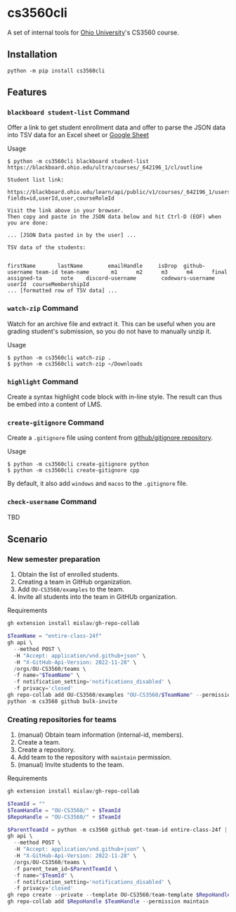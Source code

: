 # cs3560cli

A set of internal tools for [Ohio University](https://www.ohio.edu/)'s CS3560 course.

## Installation

```console
python -m pip install cs3560cli
```

## Features

### `blackboard student-list` Command

Offer a link to get student enrollment data and offer to parse the JSON data into TSV data for
an Excel sheet or [Google Sheet](https://sheets.new/)

Usage
```console
$ python -m cs3560cli blackboard student-list https://blackboard.ohio.edu/ultra/courses/_642196_1/cl/outline

Student list link:

https://blackboard.ohio.edu/learn/api/public/v1/courses/_642196_1/users?fields=id,userId,user,courseRoleId

Visit the link above in your browser.
Then copy and paste in the JSON data below and hit Ctrl-D (EOF) when you are done:

... [JSON Data pasted in by the user] ...

TSV data of the students:


firstName       lastName        emailHandle     isDrop  github-username team-id team-name       m1      m2      m3      m4      final   assigned-ta      note    discord-username        codewars-username       userId  courseMembershipId
... [formatted row of TSV data] ...
```

### `watch-zip` Command

Watch for an archive file and extract it. This can be useful when you are grading
student's submission, so you do not have to manually unzip it.

Usage

```console
$ python -m cs3560cli watch-zip .
$ python -m cs3560cli watch-zip ~/Downloads
```

### `highlight` Command

Create a syntax highlight code block with in-line style. The result can thus be embed into a content of LMS.

### `create-gitignore` Command

Create a `.gitignore` file using content from [github/gitignore repository](https://github.com/github/gitignore).

Usage

```console
$ python -m cs3560cli create-gitignore python
$ python -m cs3560cli create-gitignore cpp
```

By default, it also add `windows` and `macos` to the `.gitignore` file.

### `check-username` Command

TBD

## Scenario

### New semester preparation

1. Obtain the list of enrolled students.
2. Creating a team in GitHub organization.
3. Add `OU-CS3560/examples` to the team.
3. Invite all students into the team in GitHUb organization.

Requirements

```ps1
gh extension install mislav/gh-repo-collab
```

```ps1
$TeamName = "entire-class-24f"
gh api \
  --method POST \
  -H "Accept: application/vnd.github+json" \
  -H "X-GitHub-Api-Version: 2022-11-28" \
  /orgs/OU-CS3560/teams \
  -f name="$TeamName" \
  -f notification_setting='notifications_disabled' \
  -f privacy='closed'
gh repo-collab add OU-CS3560/examples "OU-CS3560/$TeamName" --permission read
python -m cs3560 github bulk-invite
```

### Creating repositories for teams

1. (manual) Obtain team information (internal-id, members).
2. Create a team.
3. Create a repository.
4. Add team to the repository with `maintain` permission.
4. (manual) Invite students to the team.

Requirements

```ps1
gh extension install mislav/gh-repo-collab
```

```ps1
$TeamId = ""
$TeamHandle = "OU-CS3560/" + $TeamId
$RepoHandle = "OU-CS3560/" + $TeamId

$ParentTeamId = python -m cs3560 github get-team-id entire-class-24f | Out-String
gh api \
  --method POST \
  -H "Accept: application/vnd.github+json" \
  -H "X-GitHub-Api-Version: 2022-11-28" \
  /orgs/OU-CS3560/teams \
  -f parent_team_id=$ParentTeamId \
  -f name="$TeamId" \
  -f notification_setting='notifications_disabled' \
  -f privacy='closed'
gh repo create --private --template OU-CS3560/team-template $RepoHandle
gh repo-collab add $RepoHandle $TeamHandle --permission maintain
```
